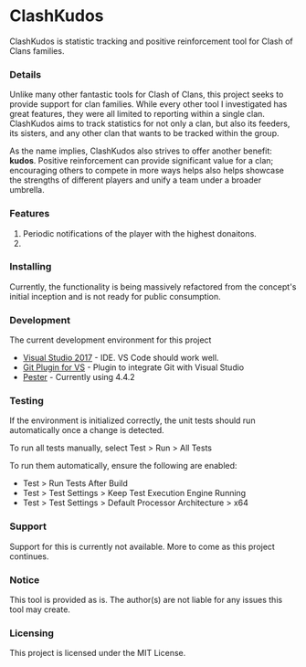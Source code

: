# ClashKudos
ClashKudos is statistic tracking and positive reinforcement tool for Clash of Clans families.

### Details
Unlike many other fantastic tools for Clash of Clans, this project seeks to provide support for clan families. While every other tool I investigated has great features, they were all limited to reporting within a single clan. ClashKudos aims to track statistics for not only a clan, but also its feeders, its sisters, and any other clan that wants to be tracked within the group.

As the name implies, ClashKudos also strives to offer another benefit: **kudos**. Positive reinforcement can provide significant value for a clan; encouraging others to compete in more ways helps also helps showcase the strengths of different players and unify a team under a broader umbrella.

### Features
1. Periodic notifications of the player with the highest donaitons.
2. 

### Installing
Currently, the functionality is being massively refactored from the concept's initial inception and is not ready for public consumption.

### Development
The current development environment for this project
* [Visual Studio 2017](https://visualstudio.microsoft.com/) - IDE. VS Code should work well.
* [Git Plugin for VS](https://visualstudio.github.com/) - Plugin to integrate Git with Visual Studio
* [Pester](https://github.com/pester/Pester) - Currently using 4.4.2

### Testing
If the environment is initialized correctly, the unit tests should run automatically once a change is detected. 

To run all tests manually, select Test > Run > All Tests

To run them automatically, ensure the following are enabled:
* Test > Run Tests After Build
* Test > Test Settings > Keep Test Execution Engine Running
* Test > Test Settings > Default Processor Architecture > x64

### Support
Support for this is currently not available. More to come as this project continues.

### Notice
This tool is provided as is. The author(s) are not liable for any issues this tool may create.

### Licensing
This project is licensed under the MIT License.